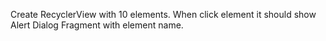 Create RecyclerView with 10 elements. When click element it should show Alert Dialog Fragment with element name.
